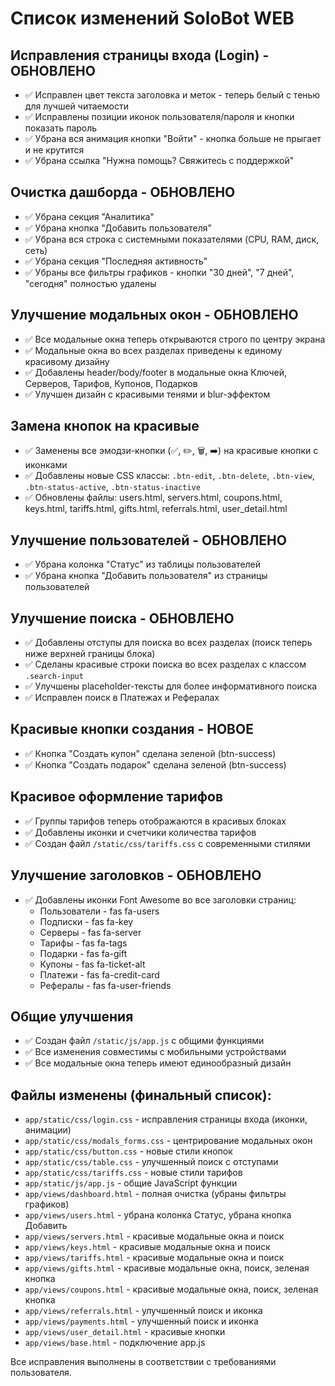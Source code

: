 # Список изменений SoloBot WEB

## Исправления страницы входа (Login) - ОБНОВЛЕНО
- ✅ Исправлен цвет текста заголовка и меток - теперь белый с тенью для лучшей читаемости
- ✅ Исправлены позиции иконок пользователя/пароля и кнопки показать пароль
- ✅ Убрана вся анимация кнопки "Войти" - кнопка больше не прыгает и не крутится
- ✅ Убрана ссылка "Нужна помощь? Свяжитесь с поддержкой"

## Очистка дашборда - ОБНОВЛЕНО
- ✅ Убрана секция "Аналитика" 
- ✅ Убрана кнопка "Добавить пользователя"
- ✅ Убрана вся строка с системными показателями (CPU, RAM, диск, сеть)
- ✅ Убрана секция "Последняя активность"
- ✅ Убраны все фильтры графиков - кнопки "30 дней", "7 дней", "сегодня" полностью удалены

## Улучшение модальных окон - ОБНОВЛЕНО
- ✅ Все модальные окна теперь открываются строго по центру экрана
- ✅ Модальные окна во всех разделах приведены к единому красивому дизайну
- ✅ Добавлены header/body/footer в модальные окна Ключей, Серверов, Тарифов, Купонов, Подарков
- ✅ Улучшен дизайн с красивыми тенями и blur-эффектом

## Замена кнопок на красивые
- ✅ Заменены все эмодзи-кнопки (✅, ✏️, 🗑️, ➡️) на красивые кнопки с иконками
- ✅ Добавлены новые CSS классы: `.btn-edit`, `.btn-delete`, `.btn-view`, `.btn-status-active`, `.btn-status-inactive`
- ✅ Обновлены файлы: users.html, servers.html, coupons.html, keys.html, tariffs.html, gifts.html, referrals.html, user_detail.html

## Улучшение пользователей - ОБНОВЛЕНО
- ✅ Убрана колонка "Статус" из таблицы пользователей
- ✅ Убрана кнопка "Добавить пользователя" из страницы пользователей

## Улучшение поиска - ОБНОВЛЕНО
- ✅ Добавлены отступы для поиска во всех разделах (поиск теперь ниже верхней границы блока)
- ✅ Сделаны красивые строки поиска во всех разделах с классом `.search-input`
- ✅ Улучшены placeholder-тексты для более информативного поиска
- ✅ Исправлен поиск в Платежах и Рефералах

## Красивые кнопки создания - НОВОЕ
- ✅ Кнопка "Создать купон" сделана зеленой (btn-success)
- ✅ Кнопка "Создать подарок" сделана зеленой (btn-success)

## Красивое оформление тарифов
- ✅ Группы тарифов теперь отображаются в красивых блоках
- ✅ Добавлены иконки и счетчики количества тарифов
- ✅ Создан файл `/static/css/tariffs.css` с современными стилями

## Улучшение заголовков - ОБНОВЛЕНО
- ✅ Добавлены иконки Font Awesome во все заголовки страниц:
  - Пользователи - fas fa-users
  - Подписки - fas fa-key  
  - Серверы - fas fa-server
  - Тарифы - fas fa-tags
  - Подарки - fas fa-gift
  - Купоны - fas fa-ticket-alt
  - Платежи - fas fa-credit-card
  - Рефералы - fas fa-user-friends

## Общие улучшения
- ✅ Создан файл `/static/js/app.js` с общими функциями
- ✅ Все изменения совместимы с мобильными устройствами
- ✅ Все модальные окна теперь имеют единообразный дизайн

## Файлы изменены (финальный список):
- `app/static/css/login.css` - исправления страницы входа (иконки, анимации)
- `app/static/css/modals_forms.css` - центрирование модальных окон
- `app/static/css/button.css` - новые стили кнопок
- `app/static/css/table.css` - улучшенный поиск с отступами
- `app/static/css/tariffs.css` - новые стили тарифов
- `app/static/js/app.js` - общие JavaScript функции
- `app/views/dashboard.html` - полная очистка (убраны фильтры графиков)
- `app/views/users.html` - убрана колонка Статус, убрана кнопка Добавить
- `app/views/servers.html` - красивые модальные окна и поиск
- `app/views/keys.html` - красивые модальные окна и поиск
- `app/views/tariffs.html` - красивые модальные окна и поиск
- `app/views/gifts.html` - красивые модальные окна, поиск, зеленая кнопка
- `app/views/coupons.html` - красивые модальные окна, поиск, зеленая кнопка
- `app/views/referrals.html` - улучшенный поиск и иконка
- `app/views/payments.html` - улучшенный поиск и иконка
- `app/views/user_detail.html` - красивые кнопки
- `app/views/base.html` - подключение app.js

Все исправления выполнены в соответствии с требованиями пользователя.